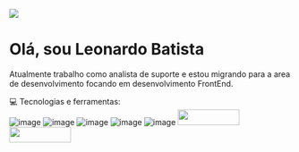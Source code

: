 ![](https://komarev.com/ghpvc/?username=DevTec2020)<br>
# Olá, sou Leonardo Batista 

Atualmente trabalho como analista de suporte e estou migrando para a area de desenvolvimento focando em desenvolvimento FrontEnd.


 💻 Tecnologias e ferramentas:
<br>
![image](https://user-images.githubusercontent.com/60202567/177890345-78e937d8-1366-4d1e-9616-c354d6ac850d.png)
![image](https://user-images.githubusercontent.com/60202567/177890492-856792b9-61ae-4d45-b580-6b58db2b4f9b.png)
![image](https://user-images.githubusercontent.com/60202567/177891684-fb179aba-f7f8-4d33-925f-7552603f1986.png)
![image](https://user-images.githubusercontent.com/60202567/177894527-e984399e-4418-4103-8dbf-43d09d41df8d.png)
![image](https://user-images.githubusercontent.com/60202567/177891815-e0c519bc-4e1a-41b9-91e6-0b10cb6a329b.png)
<img src="https://user-images.githubusercontent.com/60202567/177895275-43504bbc-e3d4-4c41-9e3c-8f1dbd839d13.png" width='110' height='28'>
<img src="https://user-images.githubusercontent.com/60202567/178042872-35c9d039-799d-4856-b21f-a374e54aed9f.png" width='110' height='28'>









